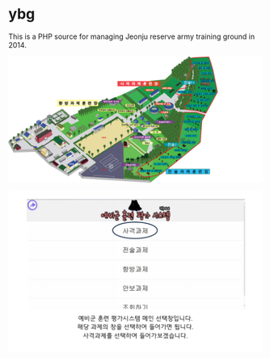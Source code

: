 # ybg

This is a PHP source for managing Jeonju reserve army training ground in 2014.

![map](./images/전체요도.jpg)

![map](./images/1.png)

